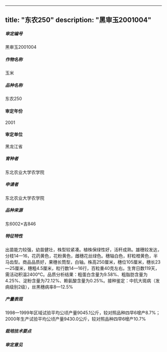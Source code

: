 
---
title: "东农250"
description: "黑审玉2001004"
---
##### 审定编号 
黑审玉2001004

##### 作物名称
玉米

##### 品种名称
东农250

#### 审定年份
2001	

#### 审定单位
黑龙江省

##### 育种者
东北农业大学农学院

##### 申请者
东北农业大学农学院

##### 品种来源
东6002×吉846

##### 特征特性
出苗能力较强，幼苗健壮，株型较紧凑。植株保绿性好，活秆成熟。雄穗较发达，分枝14—16，花药黄色，花粉黄色，雌穗花丝绿色。穗轴白色，籽粒橙黄色，半马齿型。商品品质好，果穗长筒型，白轴。株高250厘米，穗位105厘米，穗长23—25厘米，穗粗4.5厘米，粒行数14—16行，百粒重40克左右。生育日数119天，需活动积温2400℃。品质分析结果：粗蛋白含量为9.58%、粗脂肪含量为4.25%、淀粉含量为72.12%、赖氨酸含量为0.25%。接种鉴定：中抗大斑病（发病级别2级），丝黑穗病率8—12.5%

##### 产量表现
1998—1999年区域试验平均公顷产量9045.1公斤，较对照品种四早6增产8.7%；2000年生产试验平均公顷产量9430.0公斤，较对照品种四早6增产10.7%

##### 栽培技术要点


##### 审定意见



